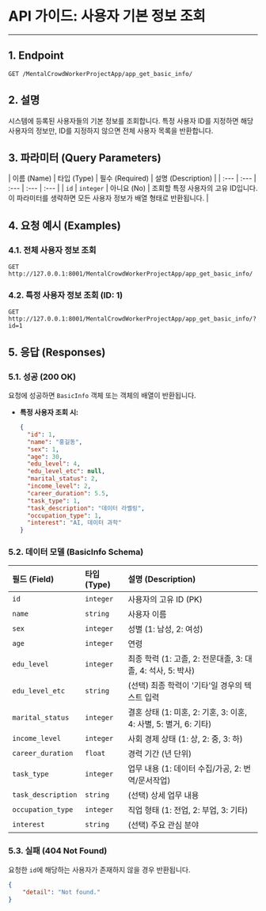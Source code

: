 # API 가이드: 사용자 기본 정보 조회

---

## 1. Endpoint

```
GET /MentalCrowdWorkerProjectApp/app_get_basic_info/
```

## 2. 설명

시스템에 등록된 사용자들의 기본 정보를 조회합니다. 특정 사용자 ID를 지정하면 해당 사용자의 정보만, ID를 지정하지 않으면 전체 사용자 목록을 반환합니다.

## 3. 파라미터 (Query Parameters)

| 이름 (Name) | 타입 (Type) | 필수 (Required) | 설명 (Description) |
| :--- | :--- | :--- | :--- | :--- |
| `id` | `integer` | 아니요 (No) | 조회할 특정 사용자의 고유 ID입니다. 이 파라미터를 생략하면 모든 사용자 정보가 배열 형태로 반환됩니다. |

## 4. 요청 예시 (Examples)

### 4.1. 전체 사용자 정보 조회

```http
GET http://127.0.0.1:8001/MentalCrowdWorkerProjectApp/app_get_basic_info/
```

### 4.2. 특정 사용자 정보 조회 (ID: 1)

```http
GET http://127.0.0.1:8001/MentalCrowdWorkerProjectApp/app_get_basic_info/?id=1
```

## 5. 응답 (Responses)

### 5.1. 성공 (200 OK)

요청에 성공하면 `BasicInfo` 객체 또는 객체의 배열이 반환됩니다.

- **특정 사용자 조회 시:**
  ```json
  {
    "id": 1,
    "name": "홍길동",
    "sex": 1,
    "age": 30,
    "edu_level": 4,
    "edu_level_etc": null,
    "marital_status": 2,
    "income_level": 2,
    "career_duration": 5.5,
    "task_type": 1,
    "task_description": "데이터 라벨링",
    "occupation_type": 1,
    "interest": "AI, 데이터 과학"
  }
  ```

### 5.2. 데이터 모델 (BasicInfo Schema)

| 필드 (Field) | 타입 (Type) | 설명 (Description) |
| :--- | :--- | :--- |
| `id` | `integer` | 사용자의 고유 ID (PK) |
| `name` | `string` | 사용자 이름 |
| `sex` | `integer` | 성별 (1: 남성, 2: 여성) |
| `age` | `integer` | 연령 |
| `edu_level` | `integer` | 최종 학력 (1: 고졸, 2: 전문대졸, 3: 대졸, 4: 석사, 5: 박사) |
| `edu_level_etc` | `string` | (선택) 최종 학력이 '기타'일 경우의 텍스트 입력 |
| `marital_status`| `integer` | 결혼 상태 (1: 미혼, 2: 기혼, 3: 이혼, 4: 사별, 5: 별거, 6: 기타) |
| `income_level` | `integer` | 사회 경제 상태 (1: 상, 2: 중, 3: 하) |
| `career_duration`| `float` | 경력 기간 (년 단위) |
| `task_type` | `integer` | 업무 내용 (1: 데이터 수집/가공, 2: 번역/문서작업) |
| `task_description`| `string` | (선택) 상세 업무 내용 |
| `occupation_type`| `integer` | 직업 형태 (1: 전업, 2: 부업, 3: 기타) |
| `interest` | `string` | (선택) 주요 관심 분야 |

### 5.3. 실패 (404 Not Found)

요청한 `id`에 해당하는 사용자가 존재하지 않을 경우 반환됩니다.

```json
{
    "detail": "Not found."
}
```